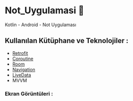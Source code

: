 # Not_Uygulamasi :notebook:
Kotlin - Android - Not Uygulaması 
## Kullanılan Kütüphane ve Teknolojiler :
* [Retrofit](https://square.github.io/retrofit/)
* [Coroutine](https://developer.android.com/kotlin/coroutines)
* [Room](https://developer.android.com/training/data-storage/room)
* [Navigation](https://developer.android.com/guide/navigation/navigation-getting-started)
* [LiveData](https://developer.android.com/topic/libraries/architecture/livedata)
* MVVM

### Ekran Görüntüleri : 
